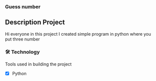 ### Guess number


## Description Project
<p>Hi everyone in this project I created simple program in python where you put three number</p>

<h3>🛠 Technology</h3>

<p>Tools used in building the project</p>

- [x] Python
